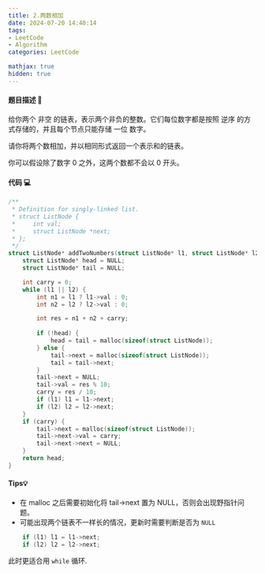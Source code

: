 ```yaml
---
title: 2.两数相加
date: 2024-07-20 14:40:14
tags: 
- LeetCode
- Algorithm
categories: LeetCode

mathjax: true
hidden: true
---
```


#### 题目描述 📝
给你两个 非空 的链表，表示两个非负的整数。它们每位数字都是按照 逆序 的方式存储的，并且每个节点只能存储 一位 数字。

请你将两个数相加，并以相同形式返回一个表示和的链表。

你可以假设除了数字 0 之外，这两个数都不会以 0 开头。

<!--more-->

#### 代码 💻
```c
/**
 * Definition for singly-linked list.
 * struct ListNode {
 *     int val;
 *     struct ListNode *next;
 * };
 */
struct ListNode* addTwoNumbers(struct ListNode* l1, struct ListNode* l2) {
    struct ListNode* head = NULL;
    struct ListNode* tail = NULL;

    int carry = 0;
    while (l1 || l2) {
        int n1 = l1 ? l1->val : 0;
        int n2 = l2 ? l2->val : 0;

        int res = n1 + n2 + carry;
        
        if (!head) {
            head = tail = malloc(sizeof(struct ListNode));
        } else {
            tail->next = malloc(sizeof(struct ListNode));
            tail = tail->next;
        }
        tail->next = NULL;
        tail->val = res % 10;
        carry = res / 10;
        if (l1) l1 = l1->next;
        if (l2) l2 = l2->next;
    }
    if (carry) {
        tail->next = malloc(sizeof(struct ListNode));
        tail->next->val = carry;
        tail->next->next = NULL;
    }
    return head;
}
```

#### Tips💡
- 在 malloc 之后需要初始化将 tail->next 置为 NULL，否则会出现野指针问题。
- 可能出现两个链表不一样长的情况，更新时需要判断是否为 ```NULL```
```c
    if (l1) l1 = l1->next;
    if (l2) l2 = l2->next;
```
此时更适合用 ```while``` 循环.